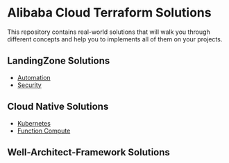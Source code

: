 # Alibaba Cloud Terraform Solutions

This repository contains real-world solutions that will walk you through different concepts and help you to implements all of them on your projects.

## LandingZone Solutions

- [Automation](https://help.aliyun.com/alibabacloud/developer/terraform/solutions-automation)
- [Security](https://help.aliyun.com/alibabacloud/developer/terraform/solutions-security)

## Cloud Native Solutions

- [Kubernetes](https://help.aliyun.com/alibabacloud/developer/terraform/solutions-kubernetes)
- [Function Compute](https://help.aliyun.com/alibabacloud/developer/terraform/solutions-function-compute)

## Well-Architect-Framework Solutions